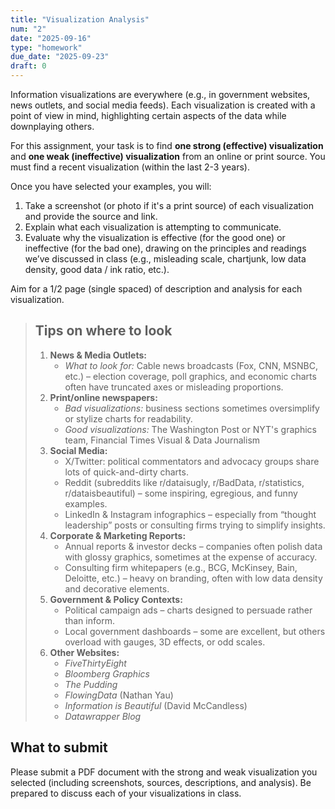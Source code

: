 ```yaml
---
title: "Visualization Analysis"
num: "2"
date: "2025-09-16"
type: "homework"
due_date: "2025-09-23"
draft: 0
---
```



Information visualizations are everywhere (e.g., in government websites, news outlets, and social media feeds). Each visualization is created with a point of view in mind, highlighting certain aspects of the data while downplaying others.

For this assignment, your task is to find **one strong (effective) visualization** and **one weak (ineffective) visualization** from an online or print source. You must find a recent visualization (within the last 2-3 years). 

Once you have selected your examples, you will:

1. Take a screenshot (or photo if it's a print source) of each visualization and provide the source and link.
2. Explain what each visualization is attempting to communicate.
3. Evaluate why the visualization is effective (for the good one) or ineffective (for the bad one), drawing on the principles and readings we’ve discussed in class (e.g., misleading scale, chartjunk, low data density, good data / ink ratio, etc.). 

Aim for a 1/2 page (single spaced) of description and analysis for each visualization.

> ## Tips on where to look
> 1. **News & Media Outlets:** 
>     * *What to look for:* Cable news broadcasts (Fox, CNN, MSNBC, etc.) – election coverage, poll graphics, and economic charts often have truncated axes or misleading proportions.
> 1. **Print/online newspapers:** 
>     * *Bad visualizations:* business sections sometimes oversimplify or stylize charts for readability.
>     * *Good visualizations:* The Washington Post or NYT's graphics team, Financial Times Visual & Data Journalism
> 1. **Social Media:** 
>     * X/Twitter:  political commentators and advocacy groups share lots of quick-and-dirty charts.
>     * Reddit (subreddits like r/dataisugly, r/BadData, r/statistics, r/dataisbeautiful) – some inspiring, egregious, and funny examples.
>     * LinkedIn & Instagram infographics – especially from “thought leadership” posts or consulting firms trying to simplify insights.
> 1. **Corporate & Marketing Reports:**
>     * Annual reports & investor decks – companies often polish data with glossy graphics, sometimes at the expense of accuracy.
>     * Consulting firm whitepapers (e.g., BCG, McKinsey, Bain, Deloitte, etc.) – heavy on branding, often with low data density and decorative elements.
> 1. **Government & Policy Contexts:**
>     * Political campaign ads – charts designed to persuade rather than inform.
>     * Local government dashboards – some are excellent, but others overload with gauges, 3D effects, or odd scales.
> 1. **Other Websites:**
>     * *FiveThirtyEight*
>     * *Bloomberg Graphics*
>     * *The Pudding*
>     * *FlowingData* (Nathan Yau)
>     * *Information is Beautiful* (David McCandless)
>     * *Datawrapper Blog* 

## What to submit
Please submit a PDF document with the strong and weak visualization you selected (including screenshots, sources, descriptions, and analysis). Be prepared to discuss each of your visualizations in class.

